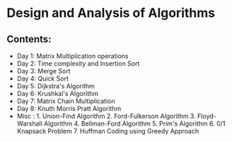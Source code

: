 # Design and Analysis of Algorithms

## Contents:
- Day 1: Matrix Multiplication operations
- Day 2: Time complexity and Insertion Sort
- Day 3: Merge Sort
- Day 4: Quick Sort
- Day 5: Dijkstra's Algorithm
- Day 6: Krushkal's Algorithm
- Day 7: Matrix Chain Multiplication
- Day 8: Knuth Morris Pratt Algorithm
- Misc : 1. Union-Find Algorithm
         2. Ford-Fulkerson Algorithm
         3. Floyd-Warshall Algorithm
         4. Bellman-Ford Algorithm
         5. Prim's Algorithm
         6. 0/1 Knapsack Problem
         7. Huffman Coding using Greedy Approach
         
